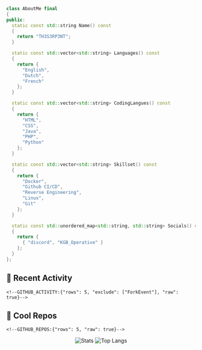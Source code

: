 
```cpp
class AboutMe final
{
public:
  static const std::string Name() const
  {
    return "TH3S3RP3NT";
  }

  static const std::vector<std::string> Languages() const
  {
    return {
      "English",
      "Dutch",
      "French"
    };
  }

  static const std::vector<std::string> CodingLangues() const
  {
    return {
      "HTML",
      "CSS",
      "Java",
      "PHP",
      "Python"
    };
  }

  static const std::vector<std::string> Skillset() const
  {
    return {
      "Docker",
      "Github CI/CD",
      "Reverse Engineering",
      "Linux",
      "Git"
    };
  }

  static const std::unordered_map<std::string, std::string> Socials() const
  {
    return {
      { "discord", "KGB_Operative" }
    };
  }
};
```

## 🤹 Recent Activity
```
<!--GITHUB_ACTIVITY:{"rows": 5, "exclude": ["ForkEvent"], "raw": true}-->
```
## 🌟 Cool Repos
```
<!--GITHUB_REPOS:{"rows": 5, "raw": true}-->
```
<p align="center">
  <img alt="Stats" src="https://github-readme-stats-mauve-ten-81.vercel.app/api?username=th3s3rp3nt&show_icons=true&theme=omni">
  <img alt="Top Langs" src="https://github-readme-stats.vercel.app/api/top-langs/?username=th3s3rp3nt&theme=omni&layout=donut"
</p>
